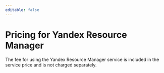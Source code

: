 ```yaml
---
editable: false
---
```

# Pricing for Yandex Resource Manager

The fee for using the Yandex Resource Manager service is included in the service price and is not charged separately.

